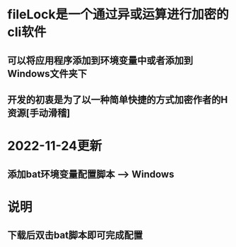 # fileLock是一个通过异或运算进行加密的cli软件
## 可以将应用程序添加到环境变量中或者添加到Windows文件夹下
## 开发的初衷是为了以一种简单快捷的方式加密作者的H资源[手动滑稽]
# 2022-11-24更新
## 添加bat环境变量配置脚本 --> Windows
# 说明
## 下载后双击bat脚本即可完成配置
